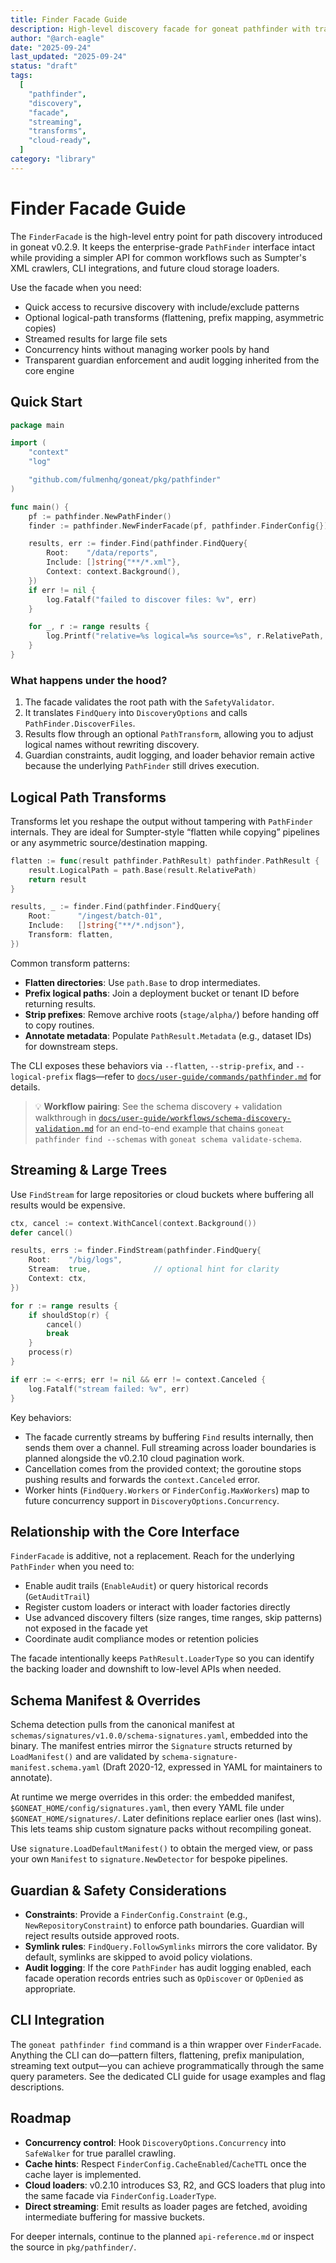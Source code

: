 ```yaml
---
title: Finder Facade Guide
description: High-level discovery facade for goneat pathfinder with transforms, streaming, and worker coordination.
author: "@arch-eagle"
date: "2025-09-24"
last_updated: "2025-09-24"
status: "draft"
tags:
  [
    "pathfinder",
    "discovery",
    "facade",
    "streaming",
    "transforms",
    "cloud-ready",
  ]
category: "library"
---
```


# Finder Facade Guide

The `FinderFacade` is the high-level entry point for path discovery introduced in goneat v0.2.9. It keeps the enterprise-grade `PathFinder` interface intact while providing a simpler API for common workflows such as Sumpter's XML crawlers, CLI integrations, and future cloud storage loaders.

Use the facade when you need:

- Quick access to recursive discovery with include/exclude patterns
- Optional logical-path transforms (flattening, prefix mapping, asymmetric copies)
- Streamed results for large file sets
- Concurrency hints without managing worker pools by hand
- Transparent guardian enforcement and audit logging inherited from the core engine

## Quick Start

```go
package main

import (
    "context"
    "log"

    "github.com/fulmenhq/goneat/pkg/pathfinder"
)

func main() {
    pf := pathfinder.NewPathFinder()
    finder := pathfinder.NewFinderFacade(pf, pathfinder.FinderConfig{})

    results, err := finder.Find(pathfinder.FindQuery{
        Root:    "/data/reports",
        Include: []string{"**/*.xml"},
        Context: context.Background(),
    })
    if err != nil {
        log.Fatalf("failed to discover files: %v", err)
    }

    for _, r := range results {
        log.Printf("relative=%s logical=%s source=%s", r.RelativePath, r.LogicalPath, r.SourcePath)
    }
}
```

### What happens under the hood?

1. The facade validates the root path with the `SafetyValidator`.
2. It translates `FindQuery` into `DiscoveryOptions` and calls `PathFinder.DiscoverFiles`.
3. Results flow through an optional `PathTransform`, allowing you to adjust logical names without rewriting discovery.
4. Guardian constraints, audit logging, and loader behavior remain active because the underlying `PathFinder` still drives execution.

## Logical Path Transforms

Transforms let you reshape the output without tampering with `PathFinder` internals. They are ideal for Sumpter-style “flatten while copying” pipelines or any asymmetric source/destination mapping.

```go
flatten := func(result pathfinder.PathResult) pathfinder.PathResult {
    result.LogicalPath = path.Base(result.RelativePath)
    return result
}

results, _ := finder.Find(pathfinder.FindQuery{
    Root:      "/ingest/batch-01",
    Include:   []string{"**/*.ndjson"},
    Transform: flatten,
})
```

Common transform patterns:

- **Flatten directories**: Use `path.Base` to drop intermediates.
- **Prefix logical paths**: Join a deployment bucket or tenant ID before returning results.
- **Strip prefixes**: Remove archive roots (`stage/alpha/`) before handing off to copy routines.
- **Annotate metadata**: Populate `PathResult.Metadata` (e.g., dataset IDs) for downstream steps.

The CLI exposes these behaviors via `--flatten`, `--strip-prefix`, and `--logical-prefix` flags—refer to [`docs/user-guide/commands/pathfinder.md`](../../../user-guide/commands/pathfinder.md) for details.

> 💡 **Workflow pairing**: See the schema discovery + validation walkthrough in
> [`docs/user-guide/workflows/schema-discovery-validation.md`](../../../user-guide/workflows/schema-discovery-validation.md)
> for an end-to-end example that chains `goneat pathfinder find --schemas` with `goneat schema validate-schema`.

## Streaming & Large Trees

Use `FindStream` for large repositories or cloud buckets where buffering all results would be expensive.

```go
ctx, cancel := context.WithCancel(context.Background())
defer cancel()

results, errs := finder.FindStream(pathfinder.FindQuery{
    Root:    "/big/logs",
    Stream:  true,              // optional hint for clarity
    Context: ctx,
})

for r := range results {
    if shouldStop(r) {
        cancel()
        break
    }
    process(r)
}

if err := <-errs; err != nil && err != context.Canceled {
    log.Fatalf("stream failed: %v", err)
}
```

Key behaviors:

- The facade currently streams by buffering `Find` results internally, then sends them over a channel. Full streaming across loader boundaries is planned alongside the v0.2.10 cloud pagination work.
- Cancellation comes from the provided context; the goroutine stops pushing results and forwards the `context.Canceled` error.
- Worker hints (`FindQuery.Workers` or `FinderConfig.MaxWorkers`) map to future concurrency support in `DiscoveryOptions.Concurrency`.

## Relationship with the Core Interface

`FinderFacade` is additive, not a replacement. Reach for the underlying `PathFinder` when you need to:

- Enable audit trails (`EnableAudit`) or query historical records (`GetAuditTrail`)
- Register custom loaders or interact with loader factories directly
- Use advanced discovery filters (size ranges, time ranges, skip patterns) not exposed in the facade yet
- Coordinate audit compliance modes or retention policies

The facade intentionally keeps `PathResult.LoaderType` so you can identify the backing loader and downshift to low-level APIs when needed.

## Schema Manifest & Overrides

Schema detection pulls from the canonical manifest at `schemas/signatures/v1.0.0/schema-signatures.yaml`, embedded into the binary. The manifest entries mirror the `Signature` structs returned by `LoadManifest()` and are validated by `schema-signature-manifest.schema.yaml` (Draft 2020-12, expressed in YAML for maintainers to annotate).

At runtime we merge overrides in this order: the embedded manifest, `$GONEAT_HOME/config/signatures.yaml`, then every YAML file under `$GONEAT_HOME/signatures/`. Later definitions replace earlier ones (last wins). This lets teams ship custom signature packs without recompiling goneat.

Use `signature.LoadDefaultManifest()` to obtain the merged view, or pass your own `Manifest` to `signature.NewDetector` for bespoke pipelines.

## Guardian & Safety Considerations

- **Constraints**: Provide a `FinderConfig.Constraint` (e.g., `NewRepositoryConstraint`) to enforce path boundaries. Guardian will reject results outside approved roots.
- **Symlink rules**: `FindQuery.FollowSymlinks` mirrors the core validator. By default, symlinks are skipped to avoid policy violations.
- **Audit logging**: If the core `PathFinder` has audit logging enabled, each facade operation records entries such as `OpDiscover` or `OpDenied` as appropriate.

## CLI Integration

The `goneat pathfinder find` command is a thin wrapper over `FinderFacade`. Anything the CLI can do—pattern filters, flattening, prefix manipulation, streaming text output—you can achieve programmatically through the same query parameters. See the dedicated CLI guide for usage examples and flag descriptions.

## Roadmap

- **Concurrency control**: Hook `DiscoveryOptions.Concurrency` into `SafeWalker` for true parallel crawling.
- **Cache hints**: Respect `FinderConfig.CacheEnabled`/`CacheTTL` once the cache layer is implemented.
- **Cloud loaders**: v0.2.10 introduces S3, R2, and GCS loaders that plug into the same facade via `FinderConfig.LoaderType`.
- **Direct streaming**: Emit results as loader pages are fetched, avoiding intermediate buffering for massive buckets.

For deeper internals, continue to the planned `api-reference.md` or inspect the source in `pkg/pathfinder/`.

